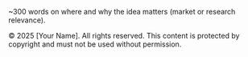 ~300 words on where and why the idea matters (market or research relevance).

© 2025 [Your Name]. All rights reserved. This content is protected by copyright and must not be used without permission.
